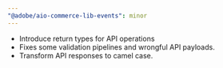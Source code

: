```yaml
---
"@adobe/aio-commerce-lib-events": minor
---
```


- Introduce return types for API operations
- Fixes some validation pipelines and wrongful API payloads.
- Transform API responses to camel case.
